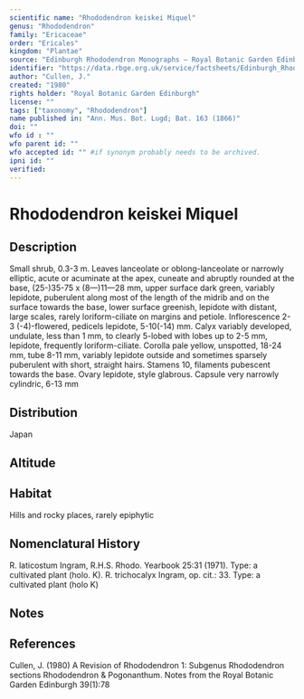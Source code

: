 ```yaml
---
scientific name: "Rhododendron keiskei Miquel"
genus: "Rhododendron"
family: "Ericaceae"
order: "Ericales"
kingdom: "Plantae"
source: "Edinburgh Rhododendron Monographs – Royal Botanic Garden Edinburgh"
identifier: "https://data.rbge.org.uk/service/factsheets/Edinburgh_Rhododendron_Monographs.xhtml"
author: "Cullen, J."
created: "1980"
rights holder: "Royal Botanic Garden Edinburgh"
license: ""
tags: ["taxonomy", "Rhododendron"]
name published in: "Ann. Mus. Bot. Lugd; Bat. 163 (1866)"
doi: ""
wfo id : ""
wfo parent id: ""
wfo accepted id: "" #if synonym probably needs to be archived.                      
ipni id: ""
verified:
---
```


                       

# Rhododendron keiskei Miquel

## Description
Small shrub, 0.3-3 m. Leaves lanceolate or oblong-lanceolate or narrowly elliptic, acute or acuminate at the apex, cuneate and abruptly rounded at the base, (25-)35-75 x (8—)11—28 mm, upper surface dark green, variably lepidote, puberulent along most of the length of the midrib and on the surface towards the base, lower surface greenish, lepidote with distant, large scales, rarely loriform-ciliate on margins and petiole. Inflorescence 2-3 (-4)-flowered, pedicels lepidote, 5-10(-14) mm. Calyx variably developed, undulate, less than 1 mm, to clearly 5-lobed with lobes up to 2-5 mm, lepidote, frequently loriform-ciliate. Corolla pale yellow, unspotted, 18-24 mm, tube 8-11 mm, variably lepidote outside and sometimes sparsely puberulent with short, straight hairs. Stamens 10, filaments pubescent towards the base. Ovary lepidote, style glabrous. Capsule very narrowly cylindric, 6-13 mm

## Distribution
Japan

## Altitude


## Habitat
Hills and rocky places, rarely epiphytic

## Nomenclatural History
R. laticostum Ingram, R.H.S. Rhodo. Yearbook 25:31 (1971). Type: a cultivated plant (holo. K). R. trichocalyx Ingram, op. cit.: 33. Type: a cultivated plant (holo K)
                       
## Notes


## References

Cullen, J. (1980) A Revision of Rhododendron 1: Subgenus Rhododendron sections Rhododendron & Pogonanthum. Notes from the Royal Botanic Garden Edinburgh 39(1):78
